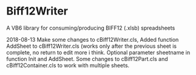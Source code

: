 # Biff12Writer
A VB6 library for consuming/producing BIFF12 (.xlsb) spreadsheets

2018-08-13  Make some changes to cBiff12Writer.cls,
            Added function AddSheet to cBiff12Writer.cls (works only after the previous sheet is complete,
            no return to edit more i think. Optional parameter sheetname in function Init and AddSheet.
            Some changes to cBiff12Part.cls and cBiff12Container.cls to work with multiple sheets.

